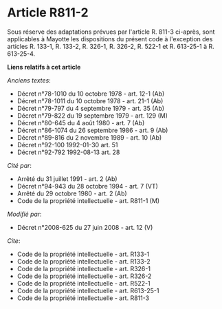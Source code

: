 # Article R811-2

Sous réserve des adaptations prévues par l'article R. 811-3 ci-après, sont applicables à Mayotte les dispositions du présent
code à l'exception des articles R. 133-1, R. 133-2, R. 326-1, R. 326-2, R. 522-1 et R. 613-25-1 à R. 613-25-4.

**Liens relatifs à cet article**

_Anciens textes_:

  - Décret n°78-1010 du 10 octobre 1978 - art. 12-1 (Ab)
  - Décret n°78-1011 du 10 octobre 1978 - art. 21-1 (Ab)
  - Décret n°79-797 du 4 septembre 1979 - art. 35 (Ab)
  - Décret n°79-822 du 19 septembre 1979 - art. 129 (M)
  - Décret n°80-645 du 4 août 1980 - art. 7 (Ab)
  - Décret n°86-1074 du 26 septembre 1986 - art. 9 (Ab)
  - Décret n°89-816 du 2 novembre 1989 - art. 10 (Ab)
  - Décret n°92-100 1992-01-30 art. 51
  - Décret n°92-792 1992-08-13 art. 28

_Cité par_:

  - Arrêté du 31 juillet 1991 - art. 2 (Ab)
  - Décret n°94-943 du 28 octobre 1994 - art. 7 (VT)
  - Arrêté du 29 octobre 1980 - art. 2 (Ab)
  - Code de la propriété intellectuelle - art. R811-1 (M)

_Modifié par_:

  - Décret n°2008-625 du 27 juin 2008 - art. 12 (V)

_Cite_:

  - Code de la propriété intellectuelle - art. R133-1
  - Code de la propriété intellectuelle - art. R133-2
  - Code de la propriété intellectuelle - art. R326-1
  - Code de la propriété intellectuelle - art. R326-2
  - Code de la propriété intellectuelle - art. R522-1
  - Code de la propriété intellectuelle - art. R613-25-1
  - Code de la propriété intellectuelle - art. R811-3
